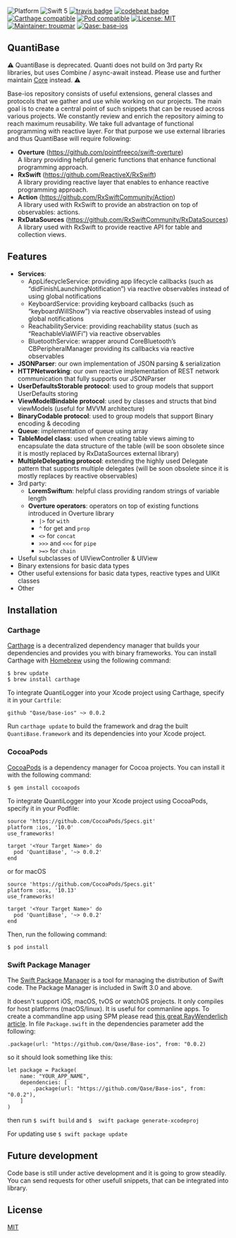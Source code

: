 ![Platform](https://img.shields.io/cocoapods/p/QuantiBase.svg)
![Swift 5](https://img.shields.io/badge/Swift-5-orange.svg)
[![travis badge](https://travis-ci.org/Qase/base-ios.svg?branch=master)](https://travis-ci.org/Qase/base-ios)
[![codebeat badge](https://codebeat.co/badges/14d7c0b8-7dce-4d5a-a0fa-37a3fb047351)](https://codebeat.co/projects/github-com-qase-base-ios-master)
[![Carthage compatible](https://img.shields.io/badge/Carthage-compatible-4BC51D.svg?style=flat)](https://github.com/Carthage/Carthage)
[![Pod compatible](https://cocoapod-badges.herokuapp.com/v/QuantiBase/badge.png)](https://cocoapods.org)
[![License: MIT](https://img.shields.io/badge/License-MIT-yellow.svg)](https://opensource.org/licenses/MIT)
[![Maintainer: troupmar](https://img.shields.io/badge/Maintainer-troupmar-blue.svg)](mailto:martin.troup@quanti.cz)
[![Qase: base-ios](https://img.shields.io/badge/Qase-base_ios-ff69b4.svg)](https://github.com/Qase/base-ios)

## QuantiBase

⚠️ QuantiBase is deprecated. Quanti does not build on 3rd party Rx libraries, but uses Combine / async-await instead. Please use and further maintain [Core](https://github.com/Qase/swift-core) instead. ⚠️

Base-ios repository consists of useful extensions, general classes and protocols that we gather and use while working on our projects. The main goal is to create a central point of such snippets that can be reused across various projects. We constantly review and enrich the repository aiming to reach maximum reusability. We take full advantage of functional programming with reactive layer. For that purpose we use external libraries and thus QuantiBase will require following: 
- **Overture** (https://github.com/pointfreeco/swift-overture)   
  A library providing helpful generic functions that enhance functional programming approach. 
- **RxSwift** (https://github.com/ReactiveX/RxSwift)  
A library providing reactive layer that enables to enhance reactive programming approach.
- **Action** (https://github.com/RxSwiftCommunity/Action)  
A library used with RxSwift to provide an abstraction on top of observables: actions.
- **RxDataSources** (https://github.com/RxSwiftCommunity/RxDataSources)  
A library used with RxSwift to provide reactive API for table and collection views.
    


## Features
- **Services**:
    - AppLifecycleService: providing app lifecycle callbacks (such as “didFinishLaunchingNotification”) via reactive observables instead of using global notifications
    - KeyboardService: providing keyboard callbacks (such as “keyboardWillShow”) via reactive observables instead of using global notifications
    - ReachabilityService: providing reachability status (such as “ReachableViaWiFi”) via reactive observables
    - BluetoothService: wrapper around CoreBluetooth’s CBPeripheralManager providing its callbacks via reactive observables
- **JSONParser**: our own implementation of JSON parsing & serialization
- **HTTPNetworking**: our own reactive implementation of REST network communication that fully supports our JSONParser
- **UserDefaultsStorable protocol**: used to group models that support UserDefaults storing 
- **ViewModelBindable protocol**: used by classes and structs that bind viewModels (useful for MVVM architecture)
- **BinaryCodable protocol**: used to group models that support Binary encoding & decoding
- **Queue**: implementation of queue using array
- **TableModel class**: used when creating table views aiming to encapsulate the data structure of the table (will be soon obsolete since it is mostly replaced by RxDataSources external library)
- **MultipleDelegating protocol**: extending the highly used Delegate pattern that supports multiple delegates (will be soon obsolete since it is mostly replaces by reactive observables)
- 3rd party:
    - **LoremSwiftum**: helpful class providing random strings of variable length
    - **Overture operators**:
    operators on top of existing functions introduced in Overture library
        - `|>` for `with`
        - `^` for get and `prop`
        - `<>` for `concat`
        - `>>>` and `<<<` for `pipe`
        - `>=>` for `chain`
- Useful subclasses of UIViewController & UIView
- Binary extensions for basic data types
- Other useful extensions for basic data types, reactive types and UIKit classes
- Other

## Installation
### Carthage

[Carthage](https://github.com/Carthage/Carthage) is a decentralized dependency manager that builds your dependencies and provides you with binary frameworks. You can install Carthage with [Homebrew](https://brew.sh) using the following command:
```
$ brew update
$ brew install carthage
```
To integrate QuantiLogger into your Xcode project using Carthage, specify it in your `Cartfile`:
```
github "Qase/base-ios" ~> 0.0.2
``` 
Run `carthage update` to build the framework and drag the built `QuantiBase.framework` and its dependencies into your Xcode project.

### CocoaPods

[CocoaPods](https://cocoapods.org) is a dependency manager for Cocoa projects. You can install it with the following command:
```
$ gem install cocoapods
```
To integrate QuantiLogger into your Xcode project using CocoaPods, specify it in your Podfile:
```
source 'https://github.com/CocoaPods/Specs.git'
platform :ios, '10.0'
use_frameworks!

target '<Your Target Name>' do
  pod 'QuantiBase', '~> 0.0.2'
end
```

or for macOS

```
source 'https://github.com/CocoaPods/Specs.git'
platform :osx, '10.13'
use_frameworks!

target '<Your Target Name>' do
  pod 'QuantiBase', '~> 0.0.2'
end
```
Then, run the following command:
```
$ pod install
```

### Swift Package Manager
The [Swift Package Manager](https://swift.org/package-manager/) is a tool for managing the distribution of Swift code. The Package Manager is included in Swift 3.0 and above.

It doesn't support iOS, macOS, tvOS or watchOS projects. It only compiles for host platforms (macOS/linux). It is useful for commanline apps. To create a commandline app using SPM please read [this great RayWenderlich article](https://www.raywenderlich.com/750-an-introduction-to-the-swift-package-manager).
In file `Package.swift` in the dependencies parameter add the following: 

`.package(url: "https://github.com/Qase/Base-ios", from: "0.0.2)`

so it should look something like this: 
```
let package = Package(
    name: "YOUR_APP_NAME",
    dependencies: [
        .package(url: "https://github.com/Qase/Base-ios", from: "0.0.2"),
    ]
)
```
then run 
`$ swift build`
and 
`$ 
swift package generate-xcodeproj`

For updating use
`$ swift package update`


## Future development

Code base is still under active development and it is going to grow steadily. You can send requests for other usefull snippets, that can be integrated into library.

## License
[MIT](https://github.com/nishanths/license/blob/master/LICENSE)
